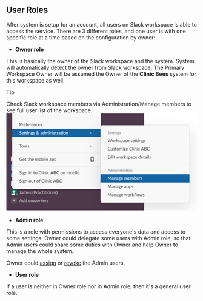 ## User Roles

After system is setup for an account, all users on Slack workspace is able to access the service.
There are 3 different roles, and one user is with one specific role at a time based on the configuration
by owner:

* **Owner role**

This is basically the owner of the Slack workspace and the system.
System will automatically detect the owner from Slack workspace.
The Primary Workspace Owner will be assumed the Owner of the **Clinic Bees** system for this workspace as well.

>[!TIP]
>Check Slack workspace members via Administration/Manage members to see full user list of the workspace.
![Manage members](images/slack-admin-members.png)


* **Admin role**

This is a role with permissions to access everyone's data and access to some settings.
Owner could delegate some users with Admin role, so that Admin users could share some duties with Owner
and help Owner to manage the whole system.

Owner could [assign](reference/commands_sys.md#assign-admin) or 
[revoke](reference/commands_sys.md#revoke-admin) the Admin users.

* **User role**

If a user is neither in Owner role nor in Admin role, then it's a general user role.